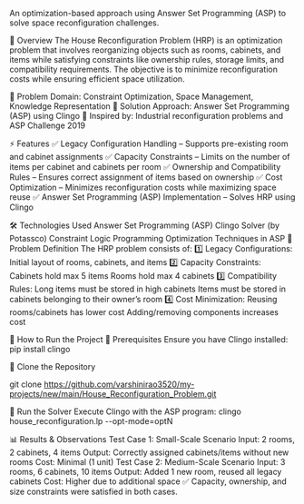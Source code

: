 An optimization-based approach using Answer Set Programming (ASP) to solve space reconfiguration challenges.

📌 Overview
The House Reconfiguration Problem (HRP) is an optimization problem that involves reorganizing objects such as rooms, cabinets, and items while satisfying constraints like ownership rules, storage limits, and compatibility requirements. The objective is to minimize reconfiguration costs while ensuring efficient space utilization.

📌 Problem Domain: Constraint Optimization, Space Management, Knowledge Representation
📌 Solution Approach: Answer Set Programming (ASP) using Clingo
📌 Inspired by: Industrial reconfiguration problems and ASP Challenge 2019

⚡ Features
✅ Legacy Configuration Handling – Supports pre-existing room and cabinet assignments
✅ Capacity Constraints – Limits on the number of items per cabinet and cabinets per room
✅ Ownership and Compatibility Rules – Ensures correct assignment of items based on ownership
✅ Cost Optimization – Minimizes reconfiguration costs while maximizing space reuse
✅ Answer Set Programming (ASP) Implementation – Solves HRP using Clingo

🛠️ Technologies Used
Answer Set Programming (ASP)
Clingo Solver (by Potassco)
Constraint Logic Programming
Optimization Techniques in ASP
📌 Problem Definition
The HRP problem consists of:
1️⃣ Legacy Configurations: Initial layout of rooms, cabinets, and items
2️⃣ Capacity Constraints:
Cabinets hold max 5 items
Rooms hold max 4 cabinets
3️⃣ Compatibility Rules:
Long items must be stored in high cabinets
Items must be stored in cabinets belonging to their owner’s room
4️⃣ Cost Minimization:
Reusing rooms/cabinets has lower cost
Adding/removing components increases cost

📌 How to Run the Project
🔹 Prerequisites
Ensure you have Clingo installed:
pip install clingo

🔹 Clone the Repository

git clone https://github.com/varshinirao3520/my-projects/new/main/House_Reconfiguration_Problem.git

🔹 Run the Solver
Execute Clingo with the ASP program:
clingo house_reconfiguration.lp --opt-mode=optN

📊 Results & Observations
Test Case 1: Small-Scale Scenario
Input: 2 rooms, 2 cabinets, 4 items
Output: Correctly assigned cabinets/items without new rooms
Cost: Minimal (1 unit)
Test Case 2: Medium-Scale Scenario
Input: 3 rooms, 6 cabinets, 10 items
Output: Added 1 new room, reused all legacy cabinets
Cost: Higher due to additional space
✅ Capacity, ownership, and size constraints were satisfied in both cases.
